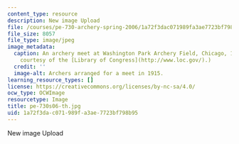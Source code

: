 ```yaml
---
content_type: resource
description: New image Upload
file: /courses/pe-730-archery-spring-2006/1a72f3dac071989fa3ae7723bf798b95_pe-730s06-th.jpg
file_size: 8057
file_type: image/jpeg
image_metadata:
  caption: An archery meet at Washington Park Archery Field, Chicago, 1915. (Image
    courtesy of the [Library of Congress](http://www.loc.gov/).)
  credit: ''
  image-alt: Archers arranged for a meet in 1915.
learning_resource_types: []
license: https://creativecommons.org/licenses/by-nc-sa/4.0/
ocw_type: OCWImage
resourcetype: Image
title: pe-730s06-th.jpg
uid: 1a72f3da-c071-989f-a3ae-7723bf798b95
---
```

New image Upload
